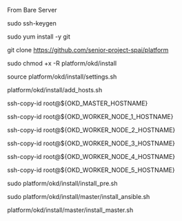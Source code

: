 From Bare Server

sudo ssh-keygen

sudo yum install -y git

git clone https://github.com/senior-project-spai/platform

sudo chmod +x -R platform/okd/install

source platform/okd/install/settings.sh

platform/okd/install/add_hosts.sh

ssh-copy-id root@${OKD_MASTER_HOSTNAME}

ssh-copy-id root@${OKD_WORKER_NODE_1_HOSTNAME}

ssh-copy-id root@${OKD_WORKER_NODE_2_HOSTNAME}

ssh-copy-id root@${OKD_WORKER_NODE_3_HOSTNAME}

ssh-copy-id root@${OKD_WORKER_NODE_4_HOSTNAME}

ssh-copy-id root@${OKD_WORKER_NODE_5_HOSTNAME}

sudo platform/okd/install/install_pre.sh

sudo platform/okd/install/master/install_ansible.sh

platform/okd/install/master/install_master.sh
